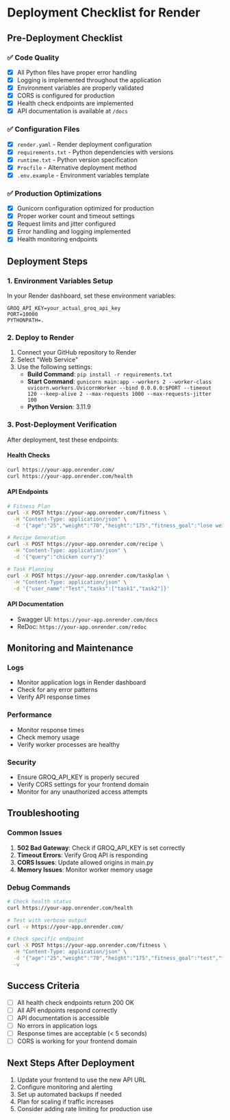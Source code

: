 # Deployment Checklist for Render

## Pre-Deployment Checklist

### ✅ Code Quality

- [x] All Python files have proper error handling
- [x] Logging is implemented throughout the application
- [x] Environment variables are properly validated
- [x] CORS is configured for production
- [x] Health check endpoints are implemented
- [x] API documentation is available at `/docs`

### ✅ Configuration Files

- [x] `render.yaml` - Render deployment configuration
- [x] `requirements.txt` - Python dependencies with versions
- [x] `runtime.txt` - Python version specification
- [x] `Procfile` - Alternative deployment method
- [x] `.env.example` - Environment variables template

### ✅ Production Optimizations

- [x] Gunicorn configuration optimized for production
- [x] Proper worker count and timeout settings
- [x] Request limits and jitter configured
- [x] Error handling and logging implemented
- [x] Health monitoring endpoints

## Deployment Steps

### 1. Environment Variables Setup

In your Render dashboard, set these environment variables:

```
GROQ_API_KEY=your_actual_groq_api_key
PORT=10000
PYTHONPATH=.
```

### 2. Deploy to Render

1. Connect your GitHub repository to Render
2. Select "Web Service"
3. Use the following settings:
   - **Build Command**: `pip install -r requirements.txt`
   - **Start Command**: `gunicorn main:app --workers 2 --worker-class uvicorn.workers.UvicornWorker --bind 0.0.0.0:$PORT --timeout 120 --keep-alive 2 --max-requests 1000 --max-requests-jitter 100`
   - **Python Version**: 3.11.9

### 3. Post-Deployment Verification

After deployment, test these endpoints:

#### Health Checks

```bash
curl https://your-app.onrender.com/
curl https://your-app.onrender.com/health
```

#### API Endpoints

```bash
# Fitness Plan
curl -X POST https://your-app.onrender.com/fitness \
  -H "Content-Type: application/json" \
  -d '{"age":"25","weight":"70","height":"175","fitness_goal":"lose weight","fitness_level":"beginner","available_days":"3"}'

# Recipe Generation
curl -X POST https://your-app.onrender.com/recipe \
  -H "Content-Type: application/json" \
  -d '{"query":"chicken curry"}'

# Task Planning
curl -X POST https://your-app.onrender.com/taskplan \
  -H "Content-Type: application/json" \
  -d '{"user_name":"Test","tasks":["task1","task2"]}'
```

#### API Documentation

- Swagger UI: `https://your-app.onrender.com/docs`
- ReDoc: `https://your-app.onrender.com/redoc`

## Monitoring and Maintenance

### Logs

- Monitor application logs in Render dashboard
- Check for any error patterns
- Verify API response times

### Performance

- Monitor response times
- Check memory usage
- Verify worker processes are healthy

### Security

- Ensure GROQ_API_KEY is properly secured
- Verify CORS settings for your frontend domain
- Monitor for any unauthorized access attempts

## Troubleshooting

### Common Issues

1. **502 Bad Gateway**: Check if GROQ_API_KEY is set correctly
2. **Timeout Errors**: Verify Groq API is responding
3. **CORS Issues**: Update allowed origins in main.py
4. **Memory Issues**: Monitor worker memory usage

### Debug Commands

```bash
# Check health status
curl https://your-app.onrender.com/health

# Test with verbose output
curl -v https://your-app.onrender.com/

# Check specific endpoint
curl -X POST https://your-app.onrender.com/fitness \
  -H "Content-Type: application/json" \
  -d '{"age":"25","weight":"70","height":"175","fitness_goal":"test","fitness_level":"beginner","available_days":"3"}' \
  -v
```

## Success Criteria

- [ ] All health check endpoints return 200 OK
- [ ] All API endpoints respond correctly
- [ ] API documentation is accessible
- [ ] No errors in application logs
- [ ] Response times are acceptable (< 5 seconds)
- [ ] CORS is working for your frontend domain

## Next Steps After Deployment

1. Update your frontend to use the new API URL
2. Configure monitoring and alerting
3. Set up automated backups if needed
4. Plan for scaling if traffic increases
5. Consider adding rate limiting for production use
